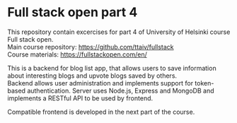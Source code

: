 # Full stack open part 4
This repository contain excercises for part 4 of University of Helsinki course Full stack open.  
Main course repository: https://github.com/ttaiv/fullstack  
Course materials: https://fullstackopen.com/en/

This is a backend for blog list app, that allows users to save information about interesting blogs and upvote blogs saved by others.  
Backend allows user administration and implements support for token-based authentication.
Server uses Node.js, Express and MongoDB and implements a RESTful API to be used by frontend.

Compatible frontend is developed in the next part of the course.
